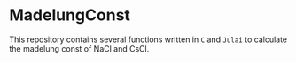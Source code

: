# MadelungConst

This repository contains several functions written in `C` and `Julai` to calculate the madelung const of NaCl and CsCl.
